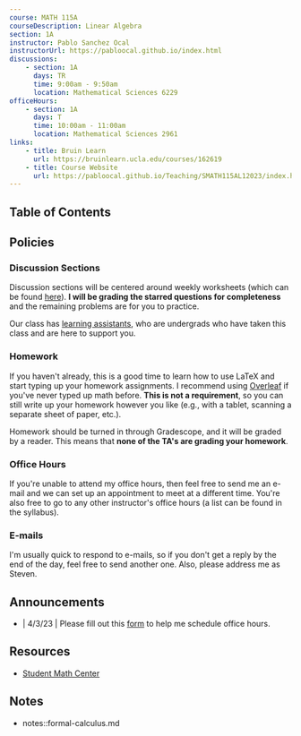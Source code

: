 ```yaml
---
course: MATH 115A
courseDescription: Linear Algebra
section: 1A
instructor: Pablo Sanchez Ocal
instructorUrl: https://pabloocal.github.io/index.html
discussions:
    - section: 1A
      days: TR
      time: 9:00am - 9:50am
      location: Mathematical Sciences 6229
officeHours:
    - section: 1A
      days: T
      time: 10:00am - 11:00am
      location: Mathematical Sciences 2961
links:
    - title: Bruin Learn
      url: https://bruinlearn.ucla.edu/courses/162619
    - title: Course Website
      url: https://pabloocal.github.io/Teaching/SMATH115AL12023/index.html
---
```


## Table of Contents

## Policies

### Discussion Sections

Discussion sections will be centered around weekly worksheets (which can be found [here](https://pabloocal.github.io/Teaching/SMATH115AL12023/index.html#Discussion)). **I will be grading the starred questions for completeness** and the remaining problems are for you to practice.

Our class has [learning assistants](https://ceils.ucla.edu/learning-communities-trainings/learning-assistant-program/), who are undergrads who have taken this class and are here to support you.

### Homework

If you haven't already, this is a good time to learn how to use LaTeX and start typing up your homework assignments. I recommend using [Overleaf](https://www.overleaf.com/) if you've never typed up math before. **This is not a requirement**, so you can still write up your homework however you like (e.g., with a tablet, scanning a separate sheet of paper, etc.).

Homework should be turned in through Gradescope, and it will be graded by a reader. This means that **none of the TA's are grading your homework**.

### Office Hours

If you're unable to attend my office hours, then feel free to send me an e-mail and we can set up an appointment to meet at a different time. You're also free to go to any other instructor's office hours (a list can be found in the syllabus).

### E-mails

I'm usually quick to respond to e-mails, so if you don't get a reply by the end of the day, feel free to send another one. Also, please address me as Steven.

## Announcements

-   | 4/3/23 | Please fill out this [form](https://forms.gle/j9NyCHhXsehEwvZ26) to help me schedule office hours.

## Resources

-   [Student Math Center](https://ww3.math.ucla.edu/student-math-center/)

## Notes

-   notes::formal-calculus.md
